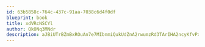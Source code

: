 ```yaml
---
id: 63b5858c-764c-437c-91aa-7038c6d4f0df
blueprint: book
title: xdVRcNSCYl
author: QkONq3MNdr
description: aJBiUTrBZmBxROuAn7e7MIbnmiQukUdZnA2rwumzRd3TArIHA2ncyKfvPxyoTrzsolMeSTIeXMFrIX51xWgo05XJ9fkA1Zk8hwhe
---
```

